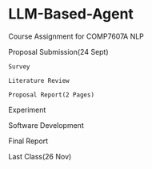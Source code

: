 # LLM-Based-Agent
Course Assignment for COMP7607A NLP

Proposal Submission(24 Sept)
    
    Survey

    Literature Review

    Proposal Report(2 Pages)


Experiment


Software Development


Final Report



Last Class(26 Nov)